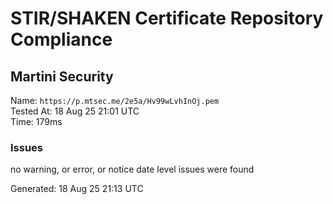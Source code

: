 # STIR/SHAKEN Certificate Repository Compliance

## Martini Security

Name: `https://p.mtsec.me/2e5a/Hv99wLvhInOj.pem`\
Tested At: 18 Aug 25 21:01 UTC\
Time: 179ms

### Issues

no warning, or error, or notice date level issues were found

Generated: 18 Aug 25 21:13 UTC